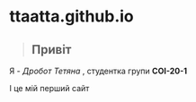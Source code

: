 # ttaatta.github.io

<!doctype html>
  
  <link rel="shortcut icon" type="image/x-icon" href="favicon.ico?">
  <head>
    <meta charset = "utf-8">
    <title> Ttaatta </title>
  </head>
  <body>
    <!---Приветствие--->
    <blockquote> <div> <h2> Привіт </h2> </div> </blockquote>
    <p> Я - <i> Дробот Тетяна </i>, студентка групи <b> СОІ-20-1 </b> </p>
    <pr>
    <p1> І це мій перший сайт </p1>
  
 	  
  </body>
</html>

